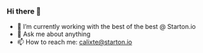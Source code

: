 ### Hi there 👋

- 🌱 I’m currently working with the best of the best @ Starton.io
- 💬 Ask me about anything
- 📫 How to reach me: calixte@starton.io
